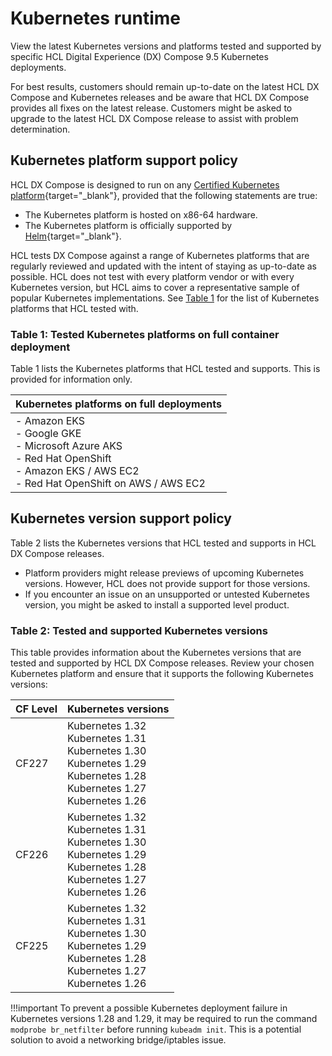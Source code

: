 # Kubernetes runtime

View the latest Kubernetes versions and platforms tested and supported by specific HCL Digital Experience (DX) Compose 9.5 Kubernetes deployments.

For best results, customers should remain up-to-date on the latest HCL DX Compose and Kubernetes releases and be aware that HCL DX Compose provides all fixes on the latest release. Customers might be asked to upgrade to the latest HCL DX Compose release to assist with problem determination.

## Kubernetes platform support policy

HCL DX Compose is designed to run on any [Certified Kubernetes platform](https://www.cncf.io/certification/software-conformance){target="_blank"}, provided that the following statements are true:

* The Kubernetes platform is hosted on x86-64 hardware.
* The Kubernetes platform is officially supported by [Helm](https://helm.sh/docs/topics/kubernetes_distros/){target="_blank"}.

HCL tests DX Compose against a range of Kubernetes platforms that are regularly reviewed and updated with the intent of staying as up-to-date as possible. HCL does not test with every platform vendor or with every Kubernetes version, but HCL aims to cover a representative sample of popular Kubernetes implementations. See [Table 1](#table-1-tested-kubernetes-platforms-on-full-container-deployment) for the list of Kubernetes platforms that HCL tested with.

### Table 1: Tested Kubernetes platforms on full container deployment

Table 1 lists the Kubernetes platforms that HCL tested and supports. This is provided for information only.

|Kubernetes platforms on full deployments|
|--------------|
|- Amazon EKS<br/> - Google GKE <br/> - Microsoft Azure AKS <br/> - Red Hat OpenShift <br/> - Amazon EKS / AWS EC2<br/> - Red Hat OpenShift on AWS / AWS EC2|

## Kubernetes version support policy

Table 2 lists the Kubernetes versions that HCL tested and supports in HCL DX Compose releases.

* Platform providers might release previews of upcoming Kubernetes versions. However, HCL does not provide support for those versions.
* If you encounter an issue on an unsupported or untested Kubernetes version, you might be asked to install a supported level product.

### Table 2: Tested and supported Kubernetes versions

This table provides information about the Kubernetes versions that are tested and supported by HCL DX Compose releases.
Review your chosen Kubernetes platform and ensure that it supports the following Kubernetes versions:

<!-- Note: As per L2/L3, only keep three latest releases and delete older ones -->

|CF Level|Kubernetes versions|
|--------------|-----------------|
|CF227| Kubernetes 1.32<br/>Kubernetes 1.31<br/>Kubernetes 1.30<br/>Kubernetes 1.29<br/>Kubernetes 1.28<br/>Kubernetes 1.27<br/>Kubernetes 1.26<br/>|
|CF226| Kubernetes 1.32<br/>Kubernetes 1.31<br/>Kubernetes 1.30<br/>Kubernetes 1.29<br/>Kubernetes 1.28<br/>Kubernetes 1.27<br/>Kubernetes 1.26<br/>|
|CF225| Kubernetes 1.32<br/>Kubernetes 1.31<br/>Kubernetes 1.30<br/>Kubernetes 1.29<br/>Kubernetes 1.28<br/>Kubernetes 1.27<br/>Kubernetes 1.26<br/>|

!!!important
    To prevent a possible Kubernetes deployment failure in Kubernetes versions 1.28 and 1.29, it may be required to run the command `modprobe br_netfilter` before running `kubeadm init`. This is a potential solution to avoid a networking bridge/iptables issue.
